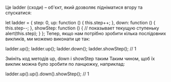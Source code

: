 Це ladder (сходи) – об'єкт, який дозволяє підніматися вгору та спускатися:

let ladder = {
    step: 0,
    up: function () {
        this.step++;
    },
    down: function () {
        this.step--;
    },
    showStep: function () { // показывает текущую ступеньку
        alert(this.step);
    }
};
Тепер, якщо нам потрібно зробити кілька послідовних викликів, ми можемо виконати це так:

ladder.up();
ladder.up();
ladder.down();
ladder.showStep(); // 1


Змініть код методів up, down і showStep таким Таким чином, щоб їх виклик можна було зробити по ланцюжку, наприклад:

ladder.up().up().down().showStep(); // 1